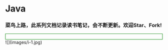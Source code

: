 # Java
### 菜鸟上路，此系列文档记录读书笔记，会不断更新。欢迎Star、Fork!
<div style="text-align: center; width: 500px; border: green solid 1px;">
<img alt="" src="https://github.com/WYounger/Java/blob/master/images/i-1.jpg" style="margin: 0 auto;" />
</div>
![](images/i-1.jpg)

